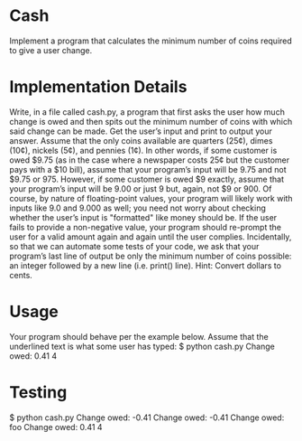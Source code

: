# Cash
Implement a program that calculates the minimum number of coins required to give a user change.
# Implementation Details
Write, in a file called cash.py, a program that first asks the user how much change is owed
and then spits out the minimum number of coins with which said change can be made.
Get the user’s input and print to output your answer. Assume that the only coins available are
quarters (25¢), dimes (10¢), nickels (5¢), and pennies (1¢).
In other words, if some customer is owed $9.75 (as in the case where a newspaper costs 25¢
but the customer pays with a $10 bill), assume that your program’s input will be 9.75 and not
$9.75 or 975. However, if some customer is owed $9 exactly, assume that your program’s
input will be 9.00 or just 9 but, again, not $9 or 900. Of course, by nature of floating-point
values, your program will likely work with inputs like 9.0 and 9.000 as well; you need not worry
about checking whether the user’s input is &quot;formatted&quot; like money should be.
If the user fails to provide a non-negative value, your program should re-prompt the user for a
valid amount again and again until the user complies.
Incidentally, so that we can automate some tests of your code, we ask that your program’s
last line of output be only the minimum number of coins possible: an integer followed by a
new line (i.e. print() line).
Hint: Convert dollars to cents.
# Usage
Your program should behave per the example below. Assume that the underlined text is what
some user has typed:
$ python cash.py
Change owed: 0.41
4
# Testing
$ python cash.py
Change owed: -0.41
Change owed: -0.41
Change owed: foo
Change owed: 0.41
4
